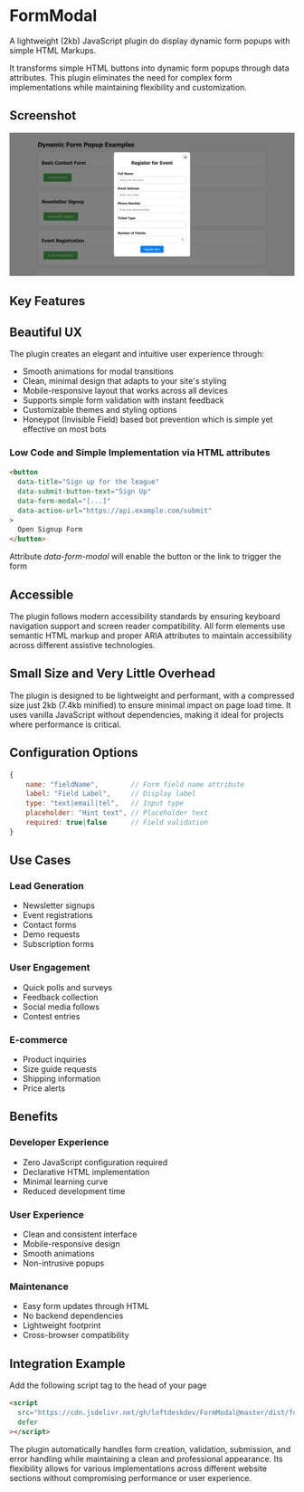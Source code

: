 # FormModal

A lightweight (2kb) JavaScript plugin do display dynamic form popups with simple HTML Markups.

It transforms simple HTML buttons into dynamic form popups through data attributes. This plugin eliminates the need for complex form implementations while maintaining flexibility and customization.

## Screenshot

![FormModal Screenshot](screenshot.png "FormModal Screenshot")

## Key Features

## Beautiful UX

The plugin creates an elegant and intuitive user experience through:

- Smooth animations for modal transitions
- Clean, minimal design that adapts to your site's styling
- Mobile-responsive layout that works across all devices
- Supports simple form validation with instant feedback
- Customizable themes and styling options
- Honeypot (Invisible Field) based bot prevention which is simple yet effective on most bots

### Low Code and Simple Implementation via HTML attributes

```html
<button
  data-title="Sign up for the league"
  data-submit-button-text="Sign Up"
  data-form-modal="[...]"
  data-action-url="https://api.example.com/submit"
>
  Open Signup Form
</button>
```

Attribute *data-form-modal* will enable the button or the link to trigger the form

## Accessible

The plugin follows modern accessibility standards by ensuring keyboard navigation support and screen reader compatibility. All form elements use semantic HTML markup and proper ARIA attributes to maintain accessibility across different assistive technologies.

## Small Size and Very Little Overhead

The plugin is designed to be lightweight and performant, with a compressed size just 2kb (7.4kb minified) to ensure minimal impact on page load time. It uses vanilla JavaScript without dependencies, making it ideal for projects where performance is critical.

## Configuration Options

```javascript
{
    name: "fieldName",        // Form field name attribute
    label: "Field Label",     // Display label
    type: "text|email|tel",   // Input type
    placeholder: "Hint text", // Placeholder text
    required: true|false      // Field validation
}
```

## Use Cases

### Lead Generation

- Newsletter signups
- Event registrations
- Contact forms
- Demo requests
- Subscription forms

### User Engagement

- Quick polls and surveys
- Feedback collection
- Social media follows
- Contest entries

### E-commerce

- Product inquiries
- Size guide requests
- Shipping information
- Price alerts

## Benefits

### Developer Experience

- Zero JavaScript configuration required
- Declarative HTML implementation
- Minimal learning curve
- Reduced development time

### User Experience

- Clean and consistent interface
- Mobile-responsive design
- Smooth animations
- Non-intrusive popups

### Maintenance

- Easy form updates through HTML
- No backend dependencies
- Lightweight footprint
- Cross-browser compatibility

## Integration Example

Add the following script tag to the head of your page

```html
<script
  src="https://cdn.jsdelivr.net/gh/loftdeskdev/FormModal@master/dist/formmodal.min.js"
  defer
></script>
```

The plugin automatically handles form creation, validation, submission, and error handling while maintaining a clean and professional appearance. Its flexibility allows for various implementations across different website sections without compromising performance or user experience.
